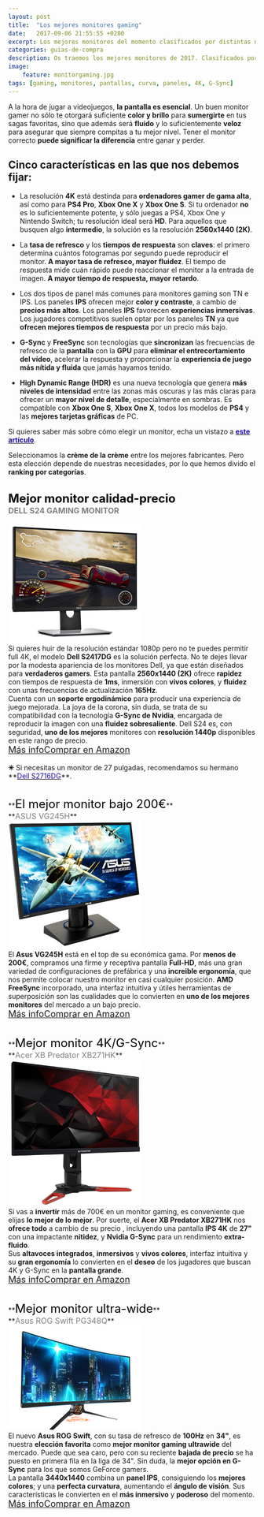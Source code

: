 ```yaml
---
layout: post
title:  "Los mejores monitores gaming"
date:   2017-09-06 21:55:55 +0200
excerpt: Los mejores monitores del momento clasificados por distintas necesidades gamer&#58; resolución, alta tasa de refresco, colores vibrantes, y las tecnologías más modernas.
categories: guias-de-compra
description: Os traemos los mejores monitores de 2017. Clasificados por distintas necesidades, ¡encuentra el que más se ajusta a tus necesidades!
image:
    feature: monitorgaming.jpg
tags: [gaming, monitores, pantallas, curva, paneles, 4K, G-Sync]
---
```

<!--more-->
<!-- more -->
A la hora de jugar a videojuegos, **la pantalla es esencial**. Un buen monitor gamer no sólo te otorgará suficiente **color y brillo** para **sumergirte** en tus sagas favoritas, sino que además será **fluido** y lo suficientemente **veloz** para asegurar que siempre compitas a tu mejor nivel. Tener el monitor correcto **puede significar la diferencia** entre ganar y perder. 

## Cinco características en las que nos debemos fijar:

- La resolución **4K** está destinda para **ordenadores gamer de gama alta**, así como para **PS4 Pro**, **Xbox One X** y **Xbox One S**. Si tu ordenador **no** es lo suficientemente potente, y sólo juegas a PS4, Xbox One y Nintendo Switch; tu resolución ideal será **HD**. Para aquellos que busquen algo **intermedio**, la solución es la resolución **2560x1440 (2K)**. 


- La **tasa de refresco** y los **tiempos de respuesta** son **claves**: el primero determina cuántos fotogramas por segundo puede reproducir el monitor. **A mayor tasa de refresco, mayor fluidez**. El tiempo de respuesta mide cuán rápido puede reaccionar el monitor a la entrada de imagen. **A mayor tiempo de respuesta, mayor retardo**.

- Los dos tipos de panel más comunes para monitores gaming son TN e IPS.  Los paneles **IPS** ofrecen mejor **color y contraste**, a cambio de **precios más altos**. Los paneles **IPS** favorecen **experiencias inmersivas**. Los jugadores competitivos suelen optar por los paneles **TN** ya que **ofrecen mejores tiempos de respuesta** por un precio más bajo.

- **G-Sync** y **FreeSync** son tecnologías que **sincronizan** las frecuencias de refresco de la **pantalla** con la **GPU** para **eliminar el entrecortamiento del vídeo**, acelerar la respuesta y proporcionar la **experiencia de juego más nítida y fluida** que jamás hayamos tenido.


- **High Dynamic Range (HDR)** es una nueva tecnología que genera **más niveles de intensidad** entre las zonas más oscuras y las más claras para ofrecer un **mayor nivel de detalle**, especialmente en sombras. Es compatible con **Xbox One S**, **Xbox One X**, todos los modelos de **PS4** y las **mejores tarjetas gráficas** de PC.

Si quieres saber más sobre cómo elegir un monitor, echa un vistazo a **<a href="/guias-de-compra/como-elegir-que-monitor-comprar/"><font color="#1a0dab">este artículo</font></a>**.

Seleccionamos la **crème de la crème** entre los mejores fabricantes. Pero esta elección depende de nuestras necesidades, por lo que hemos divido el **ranking por categorías**. 
<br /><br />

<!--  MEJOR MONITOR CALIDAD-PRECCIO -->

**<font size="5" color="black">Mejor monitor calidad-precio</font>**<br />
**<font color="grey" size="3">DELL S24 GAMING MONITOR</font>**
<div id="container">
    <div id="floated"><img class="wrap" src="/images/pictures/dells2417dg.jpg"> 
</div>
    Si quieres huir de la resolución estándar 1080p pero no te puedes permitir full 4K, el modelo <b>Dell S2417DG</b> es la solución perfecta. No te dejes llevar por la modesta apariencia de los monitores Dell, ya que están diseñados para <b>verdaderos gamers</b>. Esta pantalla <b>2560x1440 (2K)</b> ofrece <b>rapidez</b> con tiempos de respuesta de <b> 1ms</b>, inmersión con <b>vivos colores</b>, y <b>fluidez</b> con unas frecuencias de actualización <b>165Hz</b>.
</div>Cuenta con un <b>soporte ergodinámico</b> para producir una experiencia de juego mejorada.  La joya de la corona, sin duda, se trata de su compatibilidad con la tecnología <b>G-Sync de Nvidia</b>, encargada de reproducir la imagen con una <b>fluidez sobresaliente</b>. Dell S24 es, con seguridad, <b>uno de los mejores</b> monitores con <b>resolución 1440p</b> disponibles en este rango de precio.
<br /><a href="/guias-de-compra/rewiew-S2417DG/" target="_blank" class="btn-infor"><font size="4">Más info</font></a><a href="http://amzn.to/2fw41eb" target="_blank" class="btn-ama"><font size="4">Comprar en Amazon</font></a>
<br />
<br />
<b>✳</b> Si necesitas un monitor de 27 pulgadas, recomendamos su hermano **<a href="http://amzn.to/2w3R3dT"><font color="#1a0dab">Dell S2716DG</font></a>**.
<br />
<br />
<br />
<!--- MEJOR MONITOR BAJO 200€ -->
**<font size="5" color="black">El mejor monitor bajo 200€</font>**<br />
**<font color="grey" size="3">ASUS VG245H</font>**
<div id="container">
    <div id="floated"><img class="wrap" src="/images/pictures/asusvg245h.jpg"> 
</div>
     El <b>Asus VG245H</b> está en el top de su económica gama. Por <b>menos de 200€</b>, compramos una firme y receptiva pantalla <b>Full-HD</b>, más una gran variedad de configuraciones de prefábrica y una <b>increible ergonomía</b>, que nos permite colocar nuestro monitor en casi cualquier posición. <b> AMD FreeSync</b> incorporado, una interfaz intuitiva y útiles herramientas de superposición son las cualidades que lo convierten en <b>uno de los mejores monitores</b> del mercado a un bajo precio.
</div>
<a href="http://amzn.to/2jFLuRj" target="_blank" class="btn-infor"><font size="4">Más info</font></a><a href="http://amzn.to/2jFLuRj" target="_blank" class="btn-ama"><font size="4">Comprar en Amazon</font></a>
<br />
<br />
<br />
<!--- MEJOR MONITOR 4K/G-SYNC -->
**<font size="5" color="black">Mejor monitor 4K/G-Sync</font>**<br />
**<font color="grey" size="3">Acer XB Predator XB271HK</font>**
<div id="container">
    <div id="floated"><img class="wrap" src="/images/pictures/acerXB271HK.jpg"> 
</div>
    Si vas a <b>invertir</b> más de 700€ en un monitor gaming, es conveniente que elijas <b>lo mejor de lo mejor</b>. Por suerte, el <b>Acer XB Predator XB271HK</b> nos <b>ofrece todo</b> a cambio de su precio , incluyendo una pantalla <b>IPS 4K</b> de <b>27"</b> con una impactante <b>nitidez</b>, y <b>Nvidia G-Sync</b> para un rendimiento <b>extra-fluido</b>.
</div> Sus <b>altavoces integrados</b>, <b>inmersivos</b> y <b>vivos colores</b>, interfaz intuitiva y  su <b>gran ergonomía</b> lo convierten en el <b>deseo</b> de los jugadores que buscan 4K y G-Sync en la <b>pantalla grande</b>.<br />
<a href="http://amzn.to/2f6KujO" target="_blank" class="btn-infor"><font size="4">Más info</font></a><a href="http://amzn.to/2f6KujO" target="_blank" class="btn-ama"><font size="4">Comprar en Amazon</font></a>
<br />
<br />
<br />
<!--- MEJOR MONITOR ULTRA-WIDE -->
**<font size="5" color="black">Mejor monitor ultra-wide</font>**<br />
**<font color="grey" size="3">Asus ROG Swift PG348Q</font>**
<div id="container">
    <div id="floated"><img class="wrap" src="/images/pictures/asusrogswiftPG348Q.jpg"> 
</div>
    El nuevo <b>Asus ROG Swift</b>, con su tasa de refresco de <b>100Hz</b> en <b>34"</b>, es nuestra <b>elección favorita</b> como <b>mejor monitor gaming ultrawide</b> del mercado. Puede que sea caro, pero con su reciente <b>bajada de precio</b> se ha puesto en primera fila en la liga de 34". Sin duda, la <b>mejor opción en G-Sync</b> para los que somos GeForce gamers.
</div>La pantalla <b>3440x1440</b> combina un <b>panel IPS</b>, consiguiendo los <b>mejores colores</b>; y una <b>perfecta curvatura</b>, aumentando el <b>ángulo de visión</b>. Sus características le convierten en el <b>más inmersivo</b> y <b>poderoso</b> del momento.<br />
<a href="http://amzn.to/2hdAHct" target="_blank" class="btn-infor"><font size="4">Más info</font></a><a href="http://amzn.to/2hdAHct" target="_blank" class="btn-ama"><font size="4">Comprar en Amazon</font></a>
